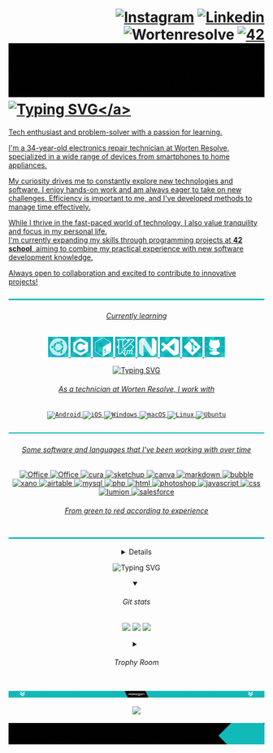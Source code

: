 <div align="left">
	
# <div align="right">[![Instagram](https://img.shields.io/badge/Instagram-E4405F?style=flat-square&logo=instagram&logoColor=white)](https://instagram.com/adao__goncalves) [![Linkedin](https://img.shields.io/badge/LinkedIn-0077B5?style=flat-square&logo=linkedin&logoColor=white)](https://www.linkedin.com/in/ad%C3%A3o-gon%C3%A7alves-639b05331?utm_source=share&utm_campaign=share_via&utm_content=profile&utm_medium=android_app&original_referer=) ![Wortenresolve](https://custom-icon-badges.demolab.com/badge/-wortenresolve-darkblue.svg?style=flat-square&logo=wor&logoColor=white) <a href='https://profile.intra.42.fr/users/adamarqu' target="_blank"><img alt='42' src='https://img.shields.io/badge/Porto-100000?style=flat-square&logo=42&logoColor=white&labelColor=000000&color=000000'/></a> </div> <a href="#" style="pointer-events: none;"> ![](https://github.com/AdaoG0n/AdaoG0n/blob/main/assests/build%20the%20future.gif)</a> <a href="#" style="pointer-events: none;"> ![Typing SVG](https://readme-typing-svg.demolab.com?font=Ubuntu+Mono&weight=100&size=30&letterSpacing=&duration=500&pause=5000&color=12BAB9&vCenter=true&width=435&lines=%24%3E+Hello%2C+World!)</a>


Tech enthusiast and problem-solver with a passion for learning. 
<br/>
<!--![b](https://custom-icon-badges.demolab.com/badge/--cyan.svg?style=for-the-badge&logoColor=white) -->

I'm a 34-year-old electronics repair technician at Worten Resolve, specialized in a wide range of devices from smartphones to home appliances.

My curiosity drives me to constantly explore new technologies and software. I enjoy hands-on work and am always eager to take on new challenges. Efficiency is important to me, and I've developed methods to manage time effectively.

While I thrive in the fast-paced world of technology, I also value tranquility and focus in my personal life. 
<br/>I'm currently expanding my skills through programming projects at **42 school**, aiming to combine my practical experience with new software development knowledge.

Always open to collaboration and excited to contribute to innovative projects!
</div>



<div align="center">

![](https://github.com/AdaoG0n/AdaoG0n/blob/main/assests/bar.png)
###### Currently learning
<!-- <p align="center">
  <a href="#" style="pointer-events: none;">
    <img src="https://skillicons.dev/icons?i=c,powershell,vim,neovim,ubuntu,git,github,markdown" />
  </a>
</p> -->
<div align="center">
	<img width="40" src="https://github.com/AdaoG0n/AdaoG0n/blob/main/skillicons/ubuntu.png"/>
	<img width="40" src="https://github.com/AdaoG0n/AdaoG0n/blob/main/skillicons/c.png"/>
	<img width="40" src="https://github.com/AdaoG0n/AdaoG0n/blob/main/skillicons/unixshell.png"/>
	<img width="40" src="https://github.com/AdaoG0n/AdaoG0n/blob/main/skillicons/vim.png"/>
	<img width="40" src="https://github.com/AdaoG0n/AdaoG0n/blob/main/skillicons/neovim.png"/>
 	<img width="40" src="https://github.com/AdaoG0n/AdaoG0n/blob/main/skillicons/vscode.png"/>
  	<img width="40" src="https://github.com/AdaoG0n/AdaoG0n/blob/main/skillicons/git.png"/>
  	 <img width="40" src="https://github.com/AdaoG0n/AdaoG0n/blob/main/skillicons/github.png"/>
</div>

![Typing SVG](https://readme-typing-svg.demolab.com?font=Fira+Code&weight=100&size=40&letterSpacing=0px&duration=1000&pause=4000&center=true&vCenter=true&width=435&lines=___________________________________________________________________________________________________________________)
###### As a technician at Worten Resolve, I work with
<div align="center">
	<code><img width="40" src="https://user-images.githubusercontent.com/25181517/117269608-b7dcfb80-ae58-11eb-8e66-6cc8753553f0.png" alt="Android" title="Android"/></code>
	<code><img width="40" src="https://user-images.githubusercontent.com/25181517/121406611-a8246b80-c95e-11eb-9b11-b771486377f6.png" alt="iOS" title="iOS"/></code>
	<code><img width="40" src="https://user-images.githubusercontent.com/25181517/186884150-05e9ff6d-340e-4802-9533-2c3f02363ee3.png" alt="Windows" title="Windows"/></code>
	<code><img width="40" src="https://user-images.githubusercontent.com/25181517/186884152-ae609cca-8cf1-4175-8d60-1ce1fa078ca2.png" alt="macOS" title="macOS"/></code>
	<code><img width="40" src="https://github.com/marwin1991/profile-technology-icons/assets/76662862/2481dc48-be6b-4ebb-9e8c-3b957efe69fa" alt="Linux" title="Linux"/></code>
	<code><img width="40" src="https://user-images.githubusercontent.com/25181517/186884153-99edc188-e4aa-4c84-91b0-e2df260ebc33.png" alt="Ubuntu" title="Ubuntu"/></code>
</div>

![](https://github.com/AdaoG0n/AdaoG0n/blob/main/assests/bar.png)

###### Some software and languages that I've been working with over time
![Office](https://custom-icon-badges.demolab.com/badge/-MS_Office-green.svg?style=for-the-badge&logo=office&logoColor=white)
![Office](https://custom-icon-badges.demolab.com/badge/-OpenOffice-green.svg?style=for-the-badge&logo=apacheopenoffice&logoColor=white)
![cura](https://custom-icon-badges.demolab.com/badge/-cura-green.svg?style=for-the-badge&logo=cura&logoColor=white)
![sketchup](https://custom-icon-badges.demolab.com/badge/-sketchup-green.svg?style=for-the-badge&logo=sketchup&logoColor=white)
![canva](https://custom-icon-badges.demolab.com/badge/-canva-green.svg?style=for-the-badge&logo=canva&logoColor=white)
![markdown](https://custom-icon-badges.demolab.com/badge/-markdown-green.svg?style=for-the-badge&logo=markdown&logoColor=white)
![bubble](https://custom-icon-badges.demolab.com/badge/-bubble.io-green.svg?style=for-the-badge&logo=bubbleoffice&logoColor=white)
![xano](https://custom-icon-badges.demolab.com/badge/-xano-greenyellow.svg?style=for-the-badge&logo=xano&logoColor=white)
![airtable](https://custom-icon-badges.demolab.com/badge/-airtable-greenyellow.svg?style=for-the-badge&logo=airtable&logoColor=white)
![mysql](https://custom-icon-badges.demolab.com/badge/-mysql-yellow.svg?style=for-the-badge&logo=mysql&logoColor=white)
![php](https://custom-icon-badges.demolab.com/badge/-php-yellow.svg?style=for-the-badge&logo=php&logoColor=white)
![html](https://custom-icon-badges.demolab.com/badge/-html-yellow.svg?style=for-the-badge&logo=html5&logoColor=white)
![photoshop](https://custom-icon-badges.demolab.com/badge/-photoshop-yellow.svg?style=for-the-badge&logo=adobephotoshop&logoColor=white)
![javascript](https://custom-icon-badges.demolab.com/badge/-javascript-orange.svg?style=for-the-badge&logo=javascript&logoColor=white)
![css](https://custom-icon-badges.demolab.com/badge/-css-orange.svg?style=for-the-badge&logo=css&logoColor=white)
![lumion](https://custom-icon-badges.demolab.com/badge/-lumion-orange.svg?style=for-the-badge&logo=lumion&logoColor=white)
![salesforce](https://custom-icon-badges.demolab.com/badge/-salesforce-orangered.svg?style=for-the-badge&logo=salesforce&logoColor=white)
###### From green to red according to experience

![](https://github.com/AdaoG0n/AdaoG0n/blob/main/assests/bar.png)

<details>
<summary>
	
###### Repositories</summary>

![](https://github.com/AdaoG0n/AdaoG0n/blob/main/assests/configbar.png)
<p float="left" align="center">
  <a href="https://github.com/AdaoG0n/AdaoG0n/blob/main/.vimrc.md">
    <img src="https://github.com/AdaoG0n/AdaoG0n/blob/main/assests/imagens%20repositorios%20fixas/vimrc.png" width="200"/>
  </a>
</p>

![](https://github.com/AdaoG0n/AdaoG0n/blob/main/assests/cline.png)
<p float="left" align="center">
  <a href="https://github.com/AdaoG0n/Training_programs_C/tree/main/Calculcadora_simples_C">
    <img src="https://github.com/AdaoG0n/AdaoG0n/blob/main/assests/imagens%20repositorios%20fixas/simplecalculator.png" width="200"/>
  </a>
  &nbsp;
  <a href="https://github.com/AdaoG0n/Training_programs_C/tree/main/Projeto_intchar">
    <img src="https://github.com/AdaoG0n/AdaoG0n/blob/main/assests/imagens%20repositorios%20fixas/intchar.png" width="200"/>
  </a>
  &nbsp;
  <a href="https://github.com/AdaoG0n/Training_programs_C/tree/main/libft_learn">
    <img src="https://github.com/AdaoG0n/AdaoG0n/blob/main/assests/imagens%20repositorios%20fixas/libftlearn.png" width="200"/>
  </a>
</p>

![](https://github.com/AdaoG0n/AdaoG0n/blob/main/assests/42line.png)

<p float="left" align="center">
  <a href="https://github.com/AdaoG0n/42_Piscine">
    <img src="https://github.com/AdaoG0n/AdaoG0n/blob/main/assests/imagens%20repositorios%20fixas/piscine1.png" width="265"/>
  </a>
  &nbsp;
  <a href="https://github.com/AdaoG0n/42_Piscine_Reload">
    <img src="https://github.com/AdaoG0n/AdaoG0n/blob/main/assests/imagens%20repositorios%20fixas/piscinereload1.png" width="265"/>
  </a>
  &nbsp;
  <a href="https://github.com/AdaoG0n/42_libft">
    <img src="https://github.com/AdaoG0n/AdaoG0n/blob/main/assests/imagens%20repositorios%20fixas/libft1.png" width="265"/>
  </a>
</p>
<p float="left" align="center">
  <a href="https://github.com/AdaoG0n/42_Born2beroot">
    <img src="https://github.com/AdaoG0n/AdaoG0n/blob/main/assests/imagens%20repositorios%20fixas/Born2beroot1.png" width="265"/>
  </a>
  &nbsp;
  <a href="https://github.com/AdaoG0n/42-FT_printf">
    <img src="https://github.com/AdaoG0n/AdaoG0n/blob/main/assests/imagens%20repositorios%20fixas/ft_printf1.png" width="265"/>
  </a>
  &nbsp;
  <a href="https://github.com/AdaoG0n/42-get_next_line">
    <img src="https://github.com/AdaoG0n/AdaoG0n/blob/main/assests/imagens%20repositorios%20fixas/getnext_line1.png" width="265"/>
  </a>
</p>

<details>
<summary>Common Core status </summary>
<div align="center">
	
| Project                                                         | Rank | Language                                                                       | Score                                                                          | Activity                                                                 |
| ---                                                             | ---  | ---                                                                            | ---                                                                            | ---                                                                      |
| <a href="https://github.com/AdaoG0n/42_libft">libft</a>         | 0    | <img src="https://img.shields.io/github/languages/top/AdaoG0n/42_libft" />     | <img src="https://img.shields.io/badge/100%20%2F%20100%20%E2%98%85-success" /> | <img src="https://img.shields.io/github/last-commit/AdaoG0n/42_libft" /> |
| <a href="https://github.com/AdaoG0n/42-FT_printf">ft_printf</a> | 1    | <img src="https://img.shields.io/github/languages/top/AdaoG0n/42-FT_printf" /> | <img src="https://img.shields.io/badge/0%20%2F%20100%20%E2%98%85-success" /> | <img src="https://img.shields.io/github/last-commit/AdaoG0n/42-FT_printf" /> |
| <a href="https://github.com/AdaoG0n/42-get_next_line">get_next_line</a> | 1    | <img src="https://img.shields.io/github/languages/top/AdaoG0n/42-get_next_line" /> | <img src="https://img.shields.io/badge/0%20%2F%20100%20%E2%98%85-success" /> | <img src="https://img.shields.io/github/last-commit/AdaoG0n/42-get_next_line" /> |
| <a href="https://github.com/AdaoG0n/42_Born2beroot">Born2beRoot</a> | 1    | <img src="https://img.shields.io/github/languages/top/AdaoG0n/42_Born2beroot" /> | <img src="https://img.shields.io/badge/100%20%2F%20100%20%E2%98%85-success" /> | <img src="https://img.shields.io/github/last-commit/AdaoG0n/42_Born2beroot" /> |
</div>
</details>


</details>

![Typing SVG](https://readme-typing-svg.demolab.com?font=Fira+Code&weight=100&size=40&letterSpacing=0px&duration=1000&pause=4000&center=true&vCenter=true&width=835&lines=___________________________________________________________________________________________________________________)
<details open>
<summary>

###### Git stats </summary>
![](http://github-profile-summary-cards.vercel.app/api/cards/profile-details?username=AdaoG0n&theme=transparent) 
![](http://github-profile-summary-cards.vercel.app/api/cards/productive-time?username=AdaoG0n&theme=transparent&utcOffset=8) 
![](http://github-profile-summary-cards.vercel.app/api/cards/stats?username=AdaoG0n&theme=transparent) 

</details>
<details>
<summary>

###### Trophy Room</summary>

[![trophy](https://github-profile-trophy.vercel.app/?username=AdaoG0n&theme=oldie&frame=false)](https://github.com/AdaoG0n/github-profile-trophy)

</details>

![](https://github.com/AdaoG0n/AdaoG0n/blob/main/assests/animated%20gifs/AdaoG0nbar.gif)
<div align="center">

 ![](https://visitcount.itsvg.in/api?id=AdaoG0n&label=Profile%20Views&color=12&icon=3&pretty=true)
</div>
</div>

![](https://github.com/AdaoG0n/AdaoG0n/blob/main/assests/fundopagina.gif)
